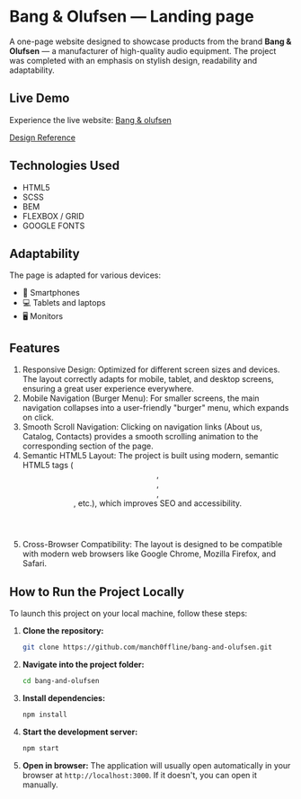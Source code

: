 # Bang & Olufsen — Landing page

A one-page website designed to showcase products from the brand **Bang & Olufsen** — a manufacturer of high-quality audio equipment. The project was completed with an emphasis on stylish design, readability and adaptability.

## Live Demo
Experience the live website: [Bang & olufsen](https://manch0ffline.github.io/bang-and-olufsen/)

[Design Reference](https://www.figma.com/design/DtkQmQ797hk0nI4KfMi2Uq/BOSE-New-Version?node-id=6817-212&t=u9YrSzKWgLo3M86X-0)

## Technologies Used
- HTML5
- SCSS
- BEM
- FLEXBOX / GRID
- GOOGLE FONTS

## Adaptability
The page is adapted for various devices:
- 📱 Smartphones
- 💻 Tablets and laptops
- 🖥️ Monitors

## Features
1. Responsive Design: Optimized for different screen sizes and devices. The layout correctly adapts for mobile, tablet, and desktop screens, ensuring a great user experience everywhere.
2. Mobile Navigation (Burger Menu): For smaller screens, the main navigation collapses into a user-friendly "burger" menu, which expands on click.
3. Smooth Scroll Navigation: Clicking on navigation links (About us, Catalog, Contacts) provides a smooth scrolling animation to the corresponding section of the page.
4. Semantic HTML5 Layout: The project is built using modern, semantic HTML5 tags (<header>, <main>, <section>, <footer>, etc.), which improves SEO and accessibility.
5. Cross-Browser Compatibility: The layout is designed to be compatible with modern web browsers like Google Chrome, Mozilla Firefox, and Safari.
   
## How to Run the Project Locally
To launch this project on your local machine, follow these steps:

1.  **Clone the repository:**
    ```bash
    git clone https://github.com/manch0ffline/bang-and-olufsen.git
    ```
2.  **Navigate into the project folder:**
    ```bash
    cd bang-and-olufsen
    ```
3.  **Install dependencies:**
    ```bash
    npm install
    ```
4.  **Start the development server:**
    ```bash
    npm start
    ```
5.  **Open in browser:**
    The application will usually open automatically in your browser at `http://localhost:3000`. If it doesn't, you can open it manually.
